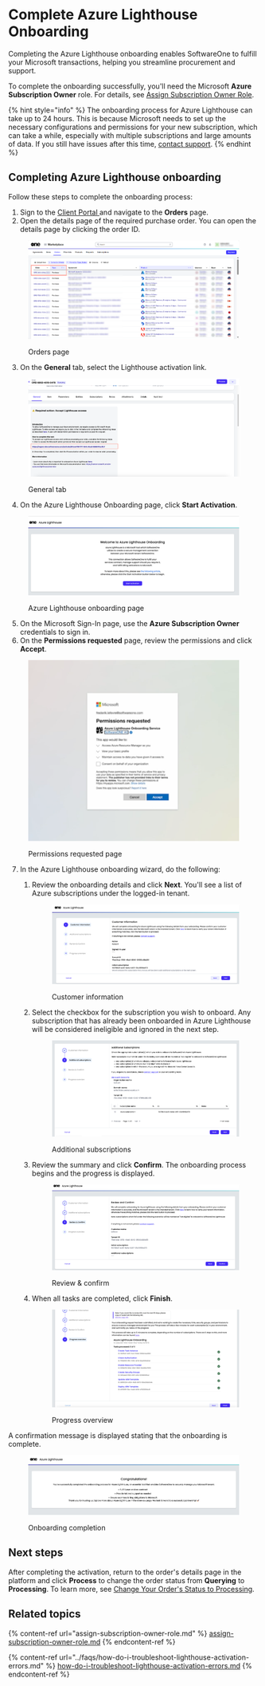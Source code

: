 # Complete Azure Lighthouse Onboarding

Completing the Azure Lighthouse onboarding enables SoftwareOne to fulfill your Microsoft transactions, helping you streamline procurement and support.&#x20;

To complete the onboarding successfully, you'll need the Microsoft **Azure Subscription Owner** role. For details, see [Assign Subscription Owner Role](assign-subscription-owner-role.md).

{% hint style="info" %}
The onboarding process for Azure Lighthouse can take up to 24 hours. This is because Microsoft needs to set up the necessary configurations and permissions for your new subscription, which can take a while, especially with multiple subscriptions and large amounts of data. If you still have issues after this time, [contact support](../../../help-and-support/contact-support.md).
{% endhint %}

## Completing Azure Lighthouse onboarding

Follow these steps to complete the onboarding process:

1. Sign to the [Client Portal ](https://portal.platform.softwareone.com)and navigate to the **Orders** page.&#x20;
2. Open the details page of the required purchase order. You can open the details page by clicking the order ID. &#x20;

<figure><img src="../../../.gitbook/assets/image-20241106-111256 (1).png" alt=""><figcaption><p>Orders page</p></figcaption></figure>

3. On the **General** tab, select the Lighthouse activation link.&#x20;

<figure><img src="../../../.gitbook/assets/image-20241209-110946.png" alt=""><figcaption><p>General tab</p></figcaption></figure>

4. On the Azure Lighthouse Onboarding page, click **Start Activation**.

<figure><img src="../../../.gitbook/assets/image-20241209-111117 (1).png" alt=""><figcaption><p>Azure Lighthouse onboarding page</p></figcaption></figure>

5. On the Microsoft Sign-In page, use the **Azure Subscription Owner** credentials to sign in.&#x20;
6. On the **Permissions requested** page, review the permissions and click **Accept**.&#x20;

<figure><img src="../../../.gitbook/assets/Untitled design (2).png" alt="" width="563"><figcaption><p>Permissions requested page</p></figcaption></figure>

7. In the Azure Lighthouse onboarding wizard, do the following:
   1.  Review the onboarding details and click **Next**. You'll see a list of Azure subscriptions under the logged-in tenant.

       <figure><img src="../../../.gitbook/assets/image-20241209-112126.png" alt=""><figcaption><p>Customer information</p></figcaption></figure>
   2.  Select the checkbox for the subscription you wish to onboard. Any subscription that has already been onboarded in Azure Lighthouse will be considered ineligible and ignored in the next step.&#x20;

       <figure><img src="../../../.gitbook/assets/image-20241209-112403 (1).png" alt=""><figcaption><p>Additional subscriptions</p></figcaption></figure>
   3.  Review the summary and click **Confirm**. The onboarding process begins and the progress is displayed.&#x20;

       <figure><img src="../../../.gitbook/assets/image-20241209-112517.png" alt=""><figcaption><p>Review &#x26; confirm </p></figcaption></figure>
   4.  When all tasks are completed, click **Finish**.&#x20;

       <figure><img src="../../../.gitbook/assets/image-20241209-115301.png" alt=""><figcaption><p>Progress overview</p></figcaption></figure>

A confirmation message is displayed stating that the onboarding is complete.

<figure><img src="../../../.gitbook/assets/image-20241209-115345.png" alt=""><figcaption><p>Onboarding completion </p></figcaption></figure>

## Next steps

After completing the activation, return to the order's details page in the platform and click **Process** to change the order status from **Querying** to **Processing**. To learn more, see [Change Your Order's Status to Processing](../../../modules-and-features/marketplace/orders/set-an-order-to-processing.md).

## Related topics

{% content-ref url="assign-subscription-owner-role.md" %}
[assign-subscription-owner-role.md](assign-subscription-owner-role.md)
{% endcontent-ref %}

{% content-ref url="../faqs/how-do-i-troubleshoot-lighthouse-activation-errors.md" %}
[how-do-i-troubleshoot-lighthouse-activation-errors.md](../faqs/how-do-i-troubleshoot-lighthouse-activation-errors.md)
{% endcontent-ref %}
